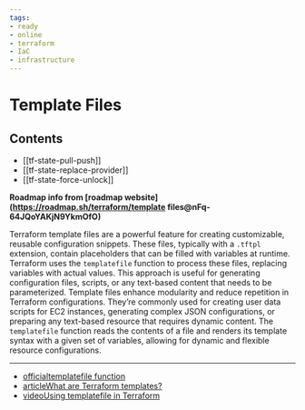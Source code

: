```yaml
---
tags:
- ready
- online
- terraform
- IaC
- infrastructure
---
```


# Template Files

## Contents

- [[tf-state-pull-push]]
- [[tf-state-replace-provider]]
- [[tf-state-force-unlock]]

__Roadmap info from [roadmap website](<https://roadmap.sh/terraform/template> files@nFq-64JQoYAKjN9YkmOfO)__

Terraform template files are a powerful feature for creating customizable, reusable configuration snippets. These files, typically with a `.tftpl` extension, contain placeholders that can be filled with variables at runtime. Terraform uses the `templatefile` function to process these files, replacing variables with actual values. This approach is useful for generating configuration files, scripts, or any text-based content that needs to be parameterized. Template files enhance modularity and reduce repetition in Terraform configurations. They’re commonly used for creating user data scripts for EC2 instances, generating complex JSON configurations, or preparing any text-based resource that requires dynamic content. The `templatefile` function reads the contents of a file and renders its template syntax with a given set of variables, allowing for dynamic and flexible resource configurations.

---

- [officialtemplatefile function](https://developer.hashicorp.com/terraform/language/functions/templatefile)
- [articleWhat are Terraform templates?](https://spacelift.io/blog/terraform-templates)
- [videoUsing templatefile in Terraform](https://www.youtube.com/watch?v=cRYYFCekOIk)

